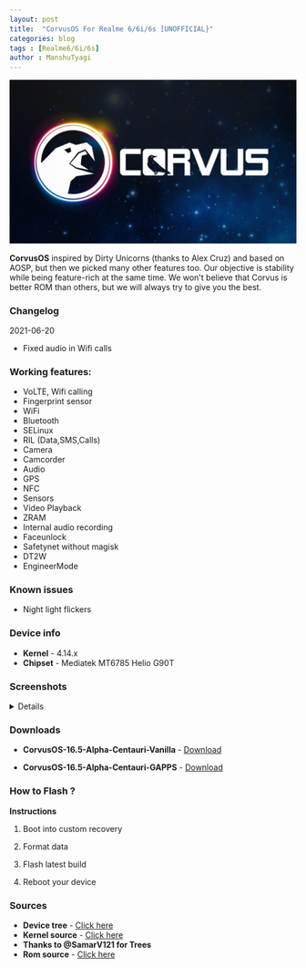 ```yaml
---
layout: post
title:  "CorvusOS For Realme 6/6i/6s [UNOFFICIAL}"
categories: blog
tags : [Realme6/6i/6s]
author : ManshuTyagi
---
```


![Corvus](https://github.com/ManshuTyagi/ManshuTyagi.github.io/blob/master/assets/images/screenshots/cover.png?raw=true)

**CorvusOS** inspired by Dirty Unicorns (thanks to Alex Cruz) and based on AOSP, but then we picked many other features too. Our objective is stability while being feature-rich at the same time. We won't believe that Corvus is better ROM than others, but we will always try to give you the best.

### Changelog
2021-06-20
* Fixed audio in Wifi calls

### Working features:
* VoLTE, Wifi calling
* Fingerprint sensor
* WiFi
* Bluetooth
* SELinux
* RIL (Data,SMS,Calls)
* Camera
* Camcorder
* Audio
* GPS
* NFC
* Sensors
* Video Playback
* ZRAM
* Internal audio recording
* Faceunlock
* Safetynet without magisk
* DT2W
* EngineerMode

### Known issues
* Night light flickers

### Device info
* **Kernel** - 4.14.x
* **Chipset** - Mediatek MT6785 Helio G90T

### Screenshots
<details>
<div id="images">
<img class="screenshot" src="https://i.imgur.com/s0yactf.png">
<img class="screenshot" src="https://imgur.com/0vvz7E1.png">
<img class="screenshot" src="https://imgur.com/lHmaEXn.png">
<img class="screenshot" src="https://imgur.com/hRVyrBF.png">
<img class="screenshot" src="https://imgur.com/vLqddyo.png">
<img class="screenshot" src="https://imgur.com/CTNa6S5.png">
<img class="screenshot" src="https://imgur.com/OnkxcYL.png">
</div>
</details>

### Downloads
* **CorvusOS-16.5-Alpha-Centauri-Vanilla** -     [Download](https://github.com/ManshuTyagi/releases/releases/download/16.5/Corvus_v16.5-Alpha-Centauri-RMX2001-18062021-Unofficial-0659.zip)

* **CorvusOS-16.5-Alpha-Centauri-GAPPS** -       [Download](https://github.com/ManshuTyagi/releases/releases/download/16.5.0/Corvus_v16.5-Alpha-Centauri-RMX2001-18062021-Unofficial-0849.zip)

### How to Flash ?
**Instructions**

1) Boot into custom recovery 

2) Format data

3) Flash latest build

4) Reboot your device 

### Sources
* **Device tree** - [Click here](https://github.com/ManshuTyagi/device_realme_RMX2001)
* **Kernel source** - [Click here](https://github.com/ManshuTyagi/kernel_realme_RMX2001)
* **Thanks to @SamarV121 for Trees**
* **Rom source** - [Click here](https://github.com/Corvus-R)
